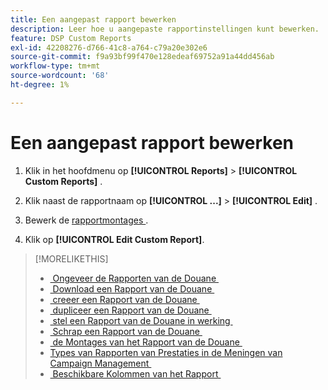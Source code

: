 ```yaml
---
title: Een aangepast rapport bewerken
description: Leer hoe u aangepaste rapportinstellingen kunt bewerken.
feature: DSP Custom Reports
exl-id: 42208276-d766-41c8-a764-c79a20e302e6
source-git-commit: f9a93bf99f470e128edeaf69752a91a44dd456ab
workflow-type: tm+mt
source-wordcount: '68'
ht-degree: 1%

---
```


# Een aangepast rapport bewerken

1. Klik in het hoofdmenu op **[!UICONTROL Reports]** > **[!UICONTROL Custom Reports]** .

1. Klik naast de rapportnaam op **[!UICONTROL ...]** > **[!UICONTROL Edit]** .

1. Bewerk de [&#x200B; rapportmontages &#x200B;](/help/dsp/reports/report-settings.md).

1. Klik op **[!UICONTROL Edit Custom Report]**.

>[!MORELIKETHIS]
>
>* [&#x200B; Ongeveer de Rapporten van de Douane &#x200B;](/help/dsp/reports/report-about.md)
>* [&#x200B; Download een Rapport van de Douane &#x200B;](/help/dsp/reports/report-download.md)
>* [&#x200B; creeer een Rapport van de Douane &#x200B;](/help/dsp/reports/report-create.md)
>* [&#x200B; dupliceer een Rapport van de Douane &#x200B;](/help/dsp/reports/report-copy.md)
>* [&#x200B; stel een Rapport van de Douane in werking &#x200B;](/help/dsp/reports/report-run-now.md)
>* [&#x200B; Schrap een Rapport van de Douane &#x200B;](/help/dsp/reports/report-delete.md)
>* [&#x200B; de Montages van het Rapport van de Douane &#x200B;](/help/dsp/reports/report-settings.md)
>* [&#x200B; Types van Rapporten van Prestaties in de Meningen van Campaign Management &#x200B;](/help/dsp/campaign-management/reports/campaign-reports-about.md)
>* [&#x200B; Beschikbare Kolommen van het Rapport &#x200B;](/help/dsp/reports/report-columns.md)
